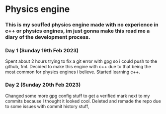 <h1>Physics engine</h1>

<h3>This is my scuffed physics engine made with no experience in c++ or physics engines, im just gonna make this read me a diary of the development process.</h3>

<h3>Day 1 (Sunday 19th Feb 2023)</h3>

Spent about 2 hours trying to fix a git error with gpg so i could push to the github, fml.
Decided to make this engine with c++ due to that being the most common for physics engines i believe.
Started learning c++.

<h3>Day 2 (Sunday 20th Feb 2023)</h3>

Changed some more gpg config stuff to get a verified mark next to my commits because I thought it looked cool.
Deleted and remade the repo due to some issues with commit history stuff,
